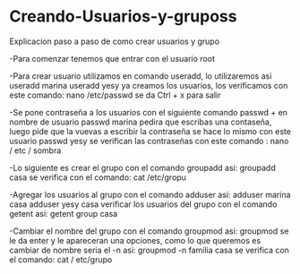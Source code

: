 # Creando-Usuarios-y-gruposs

Explicacion paso a paso de como crear usuarios y grupo

-Para comenzar tenemos que entrar con el usuario root

-Para crear usuario utilizamos en comando useradd, lo utilizaremos asi useradd marina useradd yesy ya creamos los usuarios, los verificamos con este comando: nano /etc/passwd se da Ctrl + x para salir

-Se pone contraseña a los usuarios con el siguiente comando passwd + en nombre de usuario passwd marina
pedira que escribas una contaseña, luego pide que la vuevas a escribir la contraseña se hace lo mismo con este usuario passwd yesy se verifican las contraseñas con este comando : nano / etc / sombra

-Lo siguiente es crear el grupo con el comando groupadd asi: groupadd casa se verifica con el comando: cat /etc/gropu

-Agregar los usuarios al grupo con el comando adduser asi: adduser marina casa adduser yesy casa verificar los usuarios del grupo con el comando getent asi: getent group casa

-Cambiar el nombre del grupo con el comando groupmod asi: groupmod se le da enter y le apareceran una opciones, como lo que queremos es cambiar de nombre seria el -n asi: groupmod -n familia casa se verifica con el comando: cat / etc/grupo
